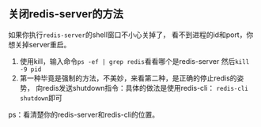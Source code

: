## 关闭redis-server的方法
如果你执行`redis-server`的shell窗口不小心关掉了，
看不到进程的id和port，你想关掉server重启。

1. 使用kill，输入命令`ps -ef | grep redis`看看哪个是redis-server
然后`kill -9 pid`
2. 第一种毕竟是强制的方法，不美妙，来看第二种，是正确的停止redis的姿势，
向redis发送shutdown指令：具体的做法是使用redis-cli：
`redis-cli shutdown`即可

ps：看清楚你的redis-server和redis-cli的位置。
